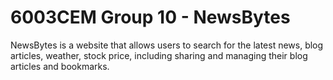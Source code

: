 # 6003CEM Group 10 - NewsBytes

NewsBytes is a website that allows users to search for the latest news, blog articles, weather, stock price, including sharing and managing their blog articles and bookmarks.
